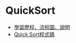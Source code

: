 # QuickSort
* [學習歷程、流程圖、說明](https://github.com/hans0517/hans/blob/master/HW1/QuickSort%E5%AD%B8%E7%BF%92%E6%AD%B7%E7%A8%8B%E3%80%81%E6%B5%81%E7%A8%8B%E5%9C%96%E3%80%81%E8%AA%AA%E6%98%8E.ipynb)
* [Quick Sort程式碼](https://github.com/hans0517/hans/blob/master/HW1/quick_sort_06170234.py)

